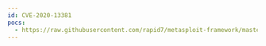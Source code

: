 ```yaml
---
id: CVE-2020-13381
pocs:
  - https://raw.githubusercontent.com/rapid7/metasploit-framework/master/modules/exploits/unix/webapp/opensis_chain_exec.rb
---
```

